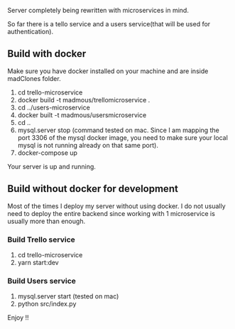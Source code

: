 Server completely being rewritten with microservices in mind.

So far there is a tello service and a users service(that will be used for authentication).

## Build with docker

Make sure you have docker installed on your machine and are inside madClones folder.

1. cd trello-microservice
2. docker build -t madmous/trellomicroservice .
3. cd ../users-microservice
4. docker built -t madmous/usersmicroservice
5. cd ..
6. mysql.server stop (command tested on mac. Since I am mapping the port 3306 of the mysql docker image, you need to make sure your local mysql is not running already on that same port).
7. docker-compose up

Your server is up and running.

## Build without docker for development

Most of the times I deploy my server without using docker. I do not usually need to deploy the entire backend since working with 1 microservice is usually more than enough.

### Build Trello service

1. cd trello-microservice
2. yarn start:dev

### Build Users service

1. mysql.server start (tested on mac)
2. python src/index.py

Enjoy !!